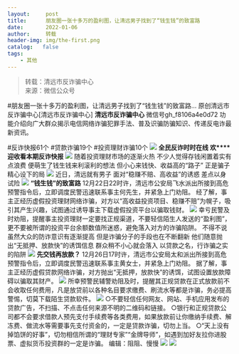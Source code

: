 ```yaml
---
layout:     post
title:      朋友圈一张十多万的盈利图，让清远男子找到了“钱生钱”的致富路
date:       2022-01-06
author:     转载
header-img: img/the-first.png
catalog:   false
tags:
    - 其他
---
```


<blockquote><p>转载：清远市反诈骗中心<br>
来源：微信公众号</p></blockquote>

#朋友圈一张十多万的盈利图，让清远男子找到了“钱生钱”的致富路...
原创清远市反诈骗中心[清远市反诈骗中心]
**清远市反诈骗中心**
微信号gh_f8106a4e0d72
功能介绍向广大群众揭示电信网络诈骗犯罪手法、普及识骗防骗知识、传递反电诈最新资讯。

#反诈快报61个
#贷款诈骗19个
#投资理财诈骗10个
![]({{site.baseurl}}/postimg/3CxTSiafadcic5zyXUfbXLUClzlpaoknCpV4bErPg2kuuS97hoJJbNCtFOVZ9X0j5W26HDaregC5kibiaLGl8CPr9A.gif)
**全民反诈时时在线**
**欢****迎收看本期反诈快报**
![]({{site.baseurl}}/postimg/3CxTSiafadc8a4dOaanVmTQc2uAiapibyibo6OMNFicCLrib6Egdb2RsH9hjvyrgiao0xB2urGRvsQzTWWblUlg0a9xjQ.gif)
随着投资理财市场的逐渐火热
不少人觉得存钱闲置着实有点浪费
便萌生了钱生钱来利滚利的想法
但小心来钱快、收益高的“路子”
正是骗子精心设下的局
![]({{site.baseurl}}/postimg/3CxTSiafadcicFld5pJyR5Hp7SybfE0Q1eDdH4oAP8uAy99ErQHJmlialBfbicdJcz08xvOibVAeOEIUUUBJ5u6iaS7w.gif)
近日，清远就有男子
面对“稳赚不赔、高收益”的诱惑
差点以身试险
![]({{site.baseurl}}/postimg/7QRTvkK2qC6zUP9gShKxKeKvjyQFJdqfaNmjSdSFItodyDs4G28Ia6KAxicferaJFoF7LHqlgo9KRu4IQOcu9dg.gif)
**“钱生钱”的致富路**
12月22日22时许，清远市公安局飞水派出所接到高危预警指令后，立即调度民警迅速联系事主何先生，并紧急上门劝阻。
经了解，事主正经历虚假投资理财网络诈骗，对方以“高收益投资项目、稳赚不赔”为幌子，吸引其产生兴趣，试图通过诱导事主下载虚假投资平台以骗取钱财。
![]({{site.baseurl}}/postimg/3CxTSiafadcicFld5pJyR5Hp7SybfE0Q1eOgh4o32JRcAB7Zd3Rficj8OaXjGHPup7aw7wVXIOR8MzTbZpibE4WiaxQ.png)
幸亏民警及时劝阻，提醒事主投资理财一定要找正规渠道，不要轻信陌生人发送的“盈利图”，更不要被所谓的投资平台余额数值所迷惑，避免落入对方的诈骗陷阱。
不得不说
虽然大众的防诈意识有逐渐提高
但是诈骗分子的手段也在不断翻新
他们随意抛出“无抵押、放款快”的诱饵信息
群众稍不小心就会落入
以贷款之名，行诈骗之实的陷阱
![]({{site.baseurl}}/postimg/3CxTSiafadcicFld5pJyR5Hp7SybfE0Q1eoB4kPO1RibvUjY0elbGxYcyGzMKQM5FeZbUVTmPpicsWO0BRsqDlHtUA.gif)
**先交钱再放款？**
12月26日17时许，清远市公安局太和派出所接到高危预警指令后，立即调度民警迅速联系事主黄女士，并紧急上门劝阻。
据了解，事主正经历虚假贷款网络诈骗，对方抛出“无抵押，放款快”的诱饵，试图设置放款障碍以骗取其财产。
![]({{site.baseurl}}/postimg/3CxTSiafadcicFld5pJyR5Hp7SybfE0Q1eibh7hjlUtspTN2NuDhhZkMZNGzxGlcfKQUTZ7TXH7hK7CJkRN2pBYVg.png)
所幸预警民辅警劝阻及时，提醒其正规贷款在正式放款前不会收取任何费用，凡是放贷前以各种名目要求缴费、刷流水等都是诈骗，务必提高警惕，切莫下载陌生贷款软件。
![]({{site.baseurl}}/postimg/3CxTSiafadcicSrq1TuCGjeg2XR8pkWTQy35zoTPIMPXzr1WuAj8qB3ZcbcVDsHhONZTzWhicTwzmQkTa4MDFcIyg.png)
○不要轻信任何网友、网站、手机应用发布的贷款广告，不扫描、不点击任何来源不明的二维码和链接。
○银行和正规贷款公司都不会要求借款人预先支付手续费等各类费用，如果放款前让你缴纳手续费、解冻费、做流水等需要事先支付资金的，一定是贷款诈骗，切勿上当。
○“天上没有掉馅饼的好事”，切勿相信所谓的“理财专家”“金牌导师”，如遇到加好友拉你进股票、虚拟货币投资群的一定是诈骗。
编辑：阻阻、慢慢
![]({{site.baseurl}}/postimg/SUycX2yckdJ5YVVCpDYl0c5CbMTO3KgBTesbSxe5zKHlm2GQsTWAFTgswCXscN6Y9vuJHFcE77orSK7ClzYOdg.jpeg)
![]({{site.baseurl}}/postimg/3CxTSiafadcic5zyXUfbXLUClzlpaoknCpErldQhhamfG7KH1qHGrr3icT9iaAoE1B4noSO7EewO2k8fys5pMuaoog.gif)
